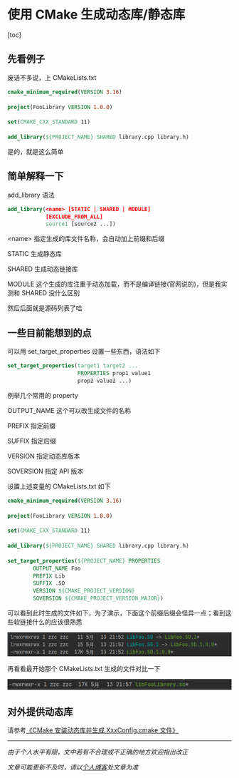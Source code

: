 # 使用 CMake 生成动态库/静态库

[toc]

## 先看例子

废话不多说，上 CMakeLists.txt

```cmake
cmake_minimum_required(VERSION 3.16)

project(FooLibrary VERSION 1.0.0)

set(CMAKE_CXX_STANDARD 11)

add_library(${PROJECT_NAME} SHARED library.cpp library.h)
```

是的，就是这么简单



## 简单解释一下

add_library 语法

```cmake
add_library(<name> [STATIC | SHARED | MODULE]
            [EXCLUDE_FROM_ALL]
            source1 [source2 ...])
```

\<name\> 指定生成的库文件名称，会自动加上前缀和后缀

STATIC 生成静态库

SHARED 生成动态链接库

MODULE 这个生成的库注重于动态加载，而不是编译链接(官网说的)，但是我实测和 SHARED 没什么区别

然后后面就是源码列表了哈



## 一些目前能想到的点

可以用 set_target_properties 设置一些东西，语法如下

```cmake
set_target_properties(target1 target2 ...
                      PROPERTIES prop1 value1
                      prop2 value2 ...)
```

例举几个常用的 property

OUTPUT_NAME  这个可以改生成文件的名称

PREFIX  指定前缀

SUFFIX  指定后缀

VERSION 指定动态库版本

SOVERSION 指定 API 版本

设置上述变量的 CMakeLists.txt 如下

```cmake
cmake_minimum_required(VERSION 3.16)

project(FooLibrary VERSION 1.0.0)

set(CMAKE_CXX_STANDARD 11)

add_library(${PROJECT_NAME} SHARED library.cpp library.h)

set_target_properties(${PROJECT_NAME} PROPERTIES
        OUTPUT_NAME Foo
        PREFIX Lib
        SUFFIX .SO
        VERSION ${CMAKE_PROJECT_VERSION}
        SOVERSION ${CMAKE_PROJECT_VERSION_MAJOR})
```

可以看到此时生成的文件如下，为了演示，下面这个前缀后缀会怪异一点；看到这些软链接什么的应该很熟悉

![01](img/005/01.png)

再看看最开始那个  CMakeLists.txt 生成的文件对比一下

![02](img/005/02.png)



## 对外提供动态库

请参考[《CMake 安装动态库并生成 XxxConfig.cmake 文件》](006_CmakeInstallSharedLib.md)




***
*由于个人水平有限，文中若有不合理或不正确的地方欢迎指出改正*

*文章可能更新不及时，请以[个人博客](https://zcteo.top/)处文章为准*